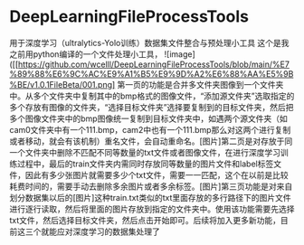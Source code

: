 # DeepLearningFileProcessTools
用于深度学习（ultralytics-Yolo训练）数据集文件整合与预处理小工具
这个是我之前用python编译的一个文件处理小工具，
![image]([[https://github.com/wcelll/DeepLearningFileProcessTools/blob/main/%E7%89%88%E6%9C%AC%E9%A1%B5%E9%9D%A2%E6%88%AA%E5%9B%BE/v1.0.1FileBeta/001.png]
第一页的功能是合并多文件夹图像到一个文件夹中。从多个文件夹中复制其中的bmp格式的图像文件，“添加源文件夹”选取指定的多个存放有图像的文件夹，“选择目标文件夹”选择要复制到的目标文件夹，然后把多个图像文件夹中的bmp图像统一复制到目标文件夹中，如遇两个源文件夹（如cam0文件夹中有一个111.bmp，cam2中也有一个111.bmp那么对这两个进行复制或者移动，就会有该机制）重名文件，会自动重命名。[图片]第二页是对存放于同一个文件夹中删除不匹配不同等数量的txt文件或者图像文件，在进行深度学习训练过程中，最后的train文件夹内需同时存放同等数量的图片文件和label标签文件，因此有多少张图片就需要多少个txt文件，需要一一匹配，这个在以前是比较耗费时间的，需要手动去删除多余图片或者多余标签。[图片]第三页功能是对来自划分数据集以后的[图片]这种train.txt类似的txt里面存放的多行路径下的图片文件进行逐行读取，然后将里面的图片存放到指定的文件夹中。使用该功能需要先选择txt文件，然后选择目标文件夹，然后点击开始即可。后续将加入更多新功能，目前这三个就能应对深度学习的数据集处理了
